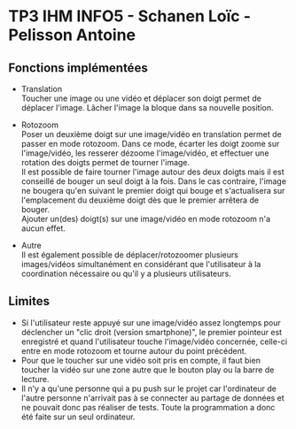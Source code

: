 # TP3 IHM INFO5 - Schanen Loïc - Pelisson Antoine

## Fonctions implémentées

* Translation
<br/> Toucher une image ou une vidéo et déplacer son doigt permet de déplacer l'image. Lâcher l'image la bloque dans sa nouvelle position.

* Rotozoom
<br/> Poser un deuxième doigt sur une image/vidéo en translation permet de passer en mode rotozoom. Dans ce mode, écarter les doigt zoome sur l'image/vidéo, les resserer dézoome l'image/vidéo, et effectuer une rotation des doigts permet de tourner l'image.
<br/> Il est possible de faire tourner l'image autour des deux doigts mais il est conseillé de bouger un seul doigt à la fois. Dans le cas contraire, l'image ne bougera qu'en suivant le premier doigt qui bouge et s'actualisera sur l'emplacement du deuxième doigt dès que le premier arrêtera de bouger.
<br/> Ajouter un(des) doigt(s) sur une image/vidéo en mode rotozoom n'a aucun effet.

* Autre
<br/> Il est également possible de déplacer/rotozoomer plusieurs images/vidéos simultanément en considérant que l'utilisateur à la coordination nécessaire ou qu'il y a plusieurs utilisateurs.

## Limites
* Si l'utilisateur reste appuyé sur une image/vidéo assez longtemps pour déclencher un "clic droit (version smartphone)", le premier pointeur est enregistré et quand l'utilisateur touche l'image/vidéo concernée, celle-ci entre en mode rotozoom et tourne autour du point précédent.
* Pour que le toucher sur une vidéo soit pris en compte, il faut bien toucher la vidéo sur une zone autre que le bouton play ou la barre de lecture.
* Il n'y a qu'une personne qui a pu push sur le projet car l'ordinateur de l'autre personne n'arrivait pas à se connecter au partage de données et ne pouvait donc pas réaliser de tests. Toute la programmation a donc été faite sur un seul ordinateur.
